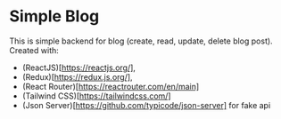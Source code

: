 # Simple Blog
This is simple backend for blog (create, read, update, delete blog post). Created with:
- (ReactJS)[https://reactjs.org/],
- (Redux)[https://redux.js.org/],
- (React Router)[https://reactrouter.com/en/main]
- (Tailwind CSS)[https://tailwindcss.com/]
- (Json Server)[https://github.com/typicode/json-server] for fake api
